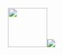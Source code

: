 <p align="center">
    <img height="80" src="https://emoji.gg/assets/emoji/7333-parrotdance.gif"><img src="https://readme-typing-svg.herokuapp.com/?font=Tourney&center=true&color=2CFF00&size=40&width=750&height=80&lines=Dídac%20Fernández"/>
    
</p>
